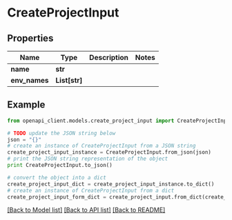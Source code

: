 # CreateProjectInput


## Properties

Name | Type | Description | Notes
------------ | ------------- | ------------- | -------------
**name** | **str** |  | 
**env_names** | **List[str]** |  | 

## Example

```python
from openapi_client.models.create_project_input import CreateProjectInput

# TODO update the JSON string below
json = "{}"
# create an instance of CreateProjectInput from a JSON string
create_project_input_instance = CreateProjectInput.from_json(json)
# print the JSON string representation of the object
print CreateProjectInput.to_json()

# convert the object into a dict
create_project_input_dict = create_project_input_instance.to_dict()
# create an instance of CreateProjectInput from a dict
create_project_input_form_dict = create_project_input.from_dict(create_project_input_dict)
```
[[Back to Model list]](../README.md#documentation-for-models) [[Back to API list]](../README.md#documentation-for-api-endpoints) [[Back to README]](../README.md)



